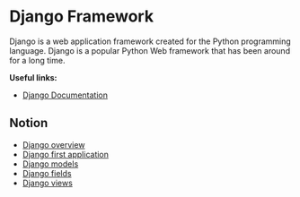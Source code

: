 # Django Framework

Django is a web application framework created for the Python programming language. Django is a popular Python Web framework that has been around for a long time.

**Useful links:**

- [Django Documentation](https://docs.djangoproject.com/en/4.0/)

## Notion

- [Django overview](notion/20220523101527_django-overview.md)
- [Django first application](notion/20220525111824_first-custom-app.md)
- [Django models](notion/20220526095219_django-models.md)
- [Django fields](notion/20220526094735_django-fields.md)
- [Django views](notion/20220602100403_django-views.md)
